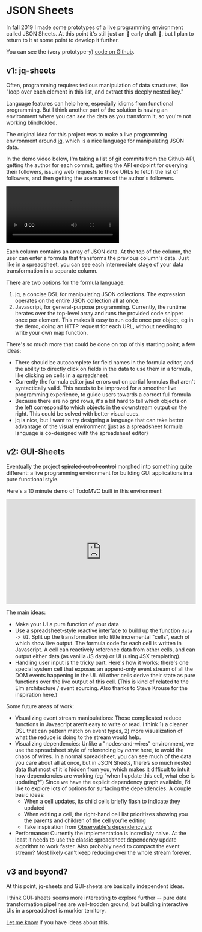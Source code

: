 ---
---

# JSON Sheets

In fall 2019 I made some prototypes of a live programming environment
called JSON Sheets. At this point it's still just an 🚧 early draft 🚧, but I plan to
return to it at some point to develop it further.

You can see the (very prototype-y) [ code on Github](https://github.com/geoffreylitt/json-sheets).

## v1: jq-sheets

Often, programming requires tedious manipulation of data structures, like "loop over each element in this list, and extract this deeply nested key."

Language features can help here, especially idioms from functional programming. But I think another part of the solution is having an environment where you can _see_ the data as you transform it, so you're not working blindfolded.

The original idea for this project was to make a live programming environment around [jq](https://stedolan.github.io/jq/manual/), which is a nice language for manipulating JSON data.

In the demo video below, I'm taking a list of git commits from the Github API, getting the author for each commit, getting the API endpoint for querying their followers, issuing web requests to those URLs to fetch the list of followers, and then getting the usernames of the author's followers.

<video playsinline controls="controls" src="/images/project_images/json-sheets/jq-sheets.mp4"></video>

Each column contains an array of JSON data. At the top of the column, the user can enter a formula that transforms the previous column's data. Just like in a spreadsheet, you can see each intermediate stage of your data transformation in a separate column.

There are two options for the formula language:

1. jq, a concise DSL for manipulating JSON collections. The expression operates on the entire JSON collection all at once.
2. Javascript, for general-purpose programming. Currently, the runtime iterates over the top-level array and runs the provided code snippet once per element. This makes it easy to run code once per object, eg in the demo, doing an HTTP request for each URL, without needing to write your own map function.

There's so much more that could be done on top of this starting point; a few ideas:

* There should be autocomplete for field names in the formula editor, and the ability to directly click on fields in the data to use them in a formula, like clicking on cells in a spreadsheet
* Currently the formula editor just errors out on partial formulas that aren't syntactically valid. This needs to be improved for a smoother live programming experience, to guide users towards a correct full formula
* Because there are no grid rows, it's a bit hard to tell which objects on the left correspond to which objects in the downstream output on the right. This could be solved with better visual cues.
* jq is nice, but I want to try designing a language that can take better advantage of the visual environment (just as a spreadsheet formula language is co-designed with the spreadsheet editor)

## v2: GUI-Sheets

Eventually the project <del>spiraled out of control</del> morphed into something quite different: a live programming environment for building GUI applications in a pure functional style.

Here's a 10 minute demo of TodoMVC built in this environment:

<div style="position: relative; padding-bottom: 55.13016845329249%; height: 0;"><iframe src="https://www.loom.com/embed/5833f7006f30495ea83584aa3c57c435" frameborder="0" webkitallowfullscreen mozallowfullscreen allowfullscreen style="position: absolute; top: 0; left: 0; width: 100%; height: 100%;"></iframe></div>

The main ideas:

* Make your UI a pure function of your data
* Use a spreadsheet-style reactive interface to build up the function `data -> UI`. Split up the transformation into little incremental "cells", each of which show live output. The formula code for each cell is written in Javascript. A cell can reactively reference data from other cells, and can output either data (as vanilla JS data) or UI (using JSX templating).
* Handling user input is the tricky part. Here's how it works: there's one special system cell that exposes an append-only event stream of all the DOM events happening in the UI. All other cells derive their state as pure functions over the live output of this cell. (This is kind of related to the Elm architecture / event sourcing. Also thanks to Steve Krouse for the inspiration here.)



Some future areas of work:

* Visualizing event stream manipulations: Those complicated reduce functions in Javascript aren’t easy to write or read. I think 1) a cleaner DSL that can pattern match on event types, 2) more visualization of what the reduce is doing to the stream would help.
* Visualizing dependencies: Unlike a "nodes-and-wires" environment, we use the spreadsheet style of referencing by _name_ here, to avoid the chaos of wires. In a normal spreadsheet, you can see much of the data you care about all at once, but in JSON Sheets, there’s so much nested data that most of it is hidden from you, which makes it difficult to intuit how dependencies are working (eg “when I update this cell, what else is updating?”) Since we have the explicit dependency graph available, I’d like to explore lots of options for surfacing the dependencies. A couple basic ideas:
  * When a cell updates, its child cells briefly flash to indicate they updated
  * When editing a cell, the right-hand cell list prioritizes showing you the parents and children of the cell you’re editing
  * Take inspiration from [Observable's dependency viz](https://observablehq.com/@observablehq/introducing-visual-dataflow)
* Performance: Currently the implementation is incredibly naive. At the least it needs to use the classic spreadsheet dependency update algorithm to work faster. Also probably need to compact the event stream? Most likely can't keep reducing over the whole stream forever.

## v3 and beyond?

At this point, jq-sheets and GUI-sheets are basically independent ideas.

I think GUI-sheets seems more interesting to explore further --
pure data transformation pipelines are well-trodden ground, but
building interactive UIs in a spreadsheet is murkier territory.

[Let me know](mailto:gklitt@gmail.com) if you have ideas about this.
